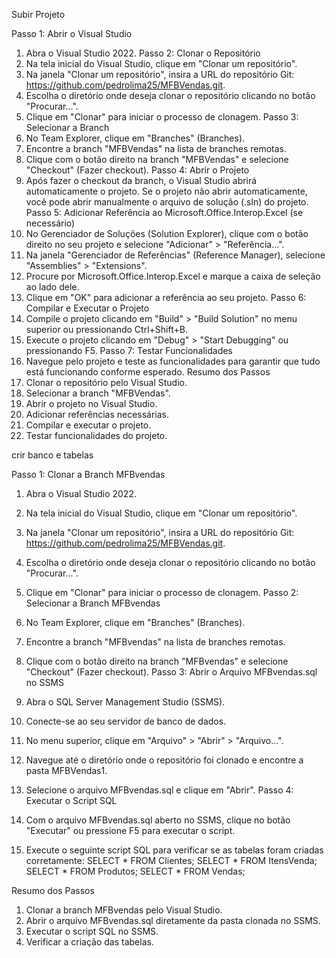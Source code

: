 Subir Projeto 

Passo 1: Abrir o Visual Studio
1.	Abra o Visual Studio 2022.
Passo 2: Clonar o Repositório
1.	Na tela inicial do Visual Studio, clique em "Clonar um repositório".
2.	Na janela "Clonar um repositório", insira a URL do repositório Git: https://github.com/pedrolima25/MFBVendas.git.
3.	Escolha o diretório onde deseja clonar o repositório clicando no botão "Procurar...".
4.	Clique em "Clonar" para iniciar o processo de clonagem.
Passo 3: Selecionar a Branch
1.	No Team Explorer, clique em "Branches" (Branches).
2.	Encontre a branch "MFBVendas" na lista de branches remotas.
3.	Clique com o botão direito na branch "MFBVendas" e selecione "Checkout" (Fazer checkout).
Passo 4: Abrir o Projeto
1.	Após fazer o checkout da branch, o Visual Studio abrirá automaticamente o projeto. Se o projeto não abrir automaticamente, você pode abrir manualmente o arquivo de solução (.sln) do projeto.
Passo 5: Adicionar Referência ao Microsoft.Office.Interop.Excel (se necessário)
1.	No Gerenciador de Soluções (Solution Explorer), clique com o botão direito no seu projeto e selecione "Adicionar" > "Referência...".
2.	Na janela "Gerenciador de Referências" (Reference Manager), selecione "Assemblies" > "Extensions".
3.	Procure por Microsoft.Office.Interop.Excel e marque a caixa de seleção ao lado dele.
4.	Clique em "OK" para adicionar a referência ao seu projeto.
Passo 6: Compilar e Executar o Projeto
1.	Compile o projeto clicando em "Build" > "Build Solution" no menu superior ou pressionando Ctrl+Shift+B.
2.	Execute o projeto clicando em "Debug" > "Start Debugging" ou pressionando F5.
Passo 7: Testar Funcionalidades
1.	Navegue pelo projeto e teste as funcionalidades para garantir que tudo está funcionando conforme esperado.
Resumo dos Passos
1.	Clonar o repositório pelo Visual Studio.
2.	Selecionar a branch "MFBVendas".
3.	Abrir o projeto no Visual Studio.
4.	Adicionar referências necessárias.
5.	Compilar e executar o projeto.
6.	Testar funcionalidades do projeto.

crir banco e tabelas 


Passo 1: Clonar a Branch MFBvendas
1.	Abra o Visual Studio 2022.
2.	Na tela inicial do Visual Studio, clique em "Clonar um repositório".
3.	Na janela "Clonar um repositório", insira a URL do repositório Git: https://github.com/pedrolima25/MFBVendas.git.
4.	Escolha o diretório onde deseja clonar o repositório clicando no botão "Procurar...".
5.	Clique em "Clonar" para iniciar o processo de clonagem.
Passo 2: Selecionar a Branch MFBvendas
1.	No Team Explorer, clique em "Branches" (Branches).
2.	Encontre a branch "MFBvendas" na lista de branches remotas.
3.	Clique com o botão direito na branch "MFBvendas" e selecione "Checkout" (Fazer checkout).
Passo 3: Abrir o Arquivo MFBvendas.sql no SSMS
1.	Abra o SQL Server Management Studio (SSMS).
2.	Conecte-se ao seu servidor de banco de dados.
3.	No menu superior, clique em "Arquivo" > "Abrir" > "Arquivo...".
4.	Navegue até o diretório onde o repositório foi clonado e encontre a pasta MFBVendas1.
5.	Selecione o arquivo MFBvendas.sql e clique em "Abrir".
Passo 4: Executar o Script SQL
1.	Com o arquivo MFBvendas.sql aberto no SSMS, clique no botão "Executar" ou pressione F5 para executar o script.

4.	Execute o seguinte script SQL para verificar se as tabelas foram criadas corretamente:
      SELECT * FROM Clientes;
      SELECT * FROM ItensVenda;
      SELECT * FROM Produtos;
      SELECT * FROM Vendas;

Resumo dos Passos
1.	Clonar a branch MFBvendas pelo Visual Studio.
2.	Abrir o arquivo MFBvendas.sql diretamente da pasta clonada no SSMS.
3.	Executar o script SQL no SSMS.
4.	Verificar a criação das tabelas.

   
